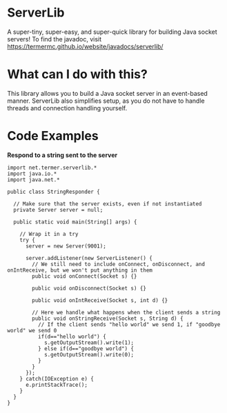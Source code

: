 # ServerLib
A super-tiny, super-easy, and super-quick library for building Java socket servers!
To find the javadoc, visit https://termermc.github.io/website/javadocs/serverlib/
# What can I do with this?
This library allows you to build a Java socket server in an event-based manner. ServerLib also simplifies setup, as you do not have to handle threads and connection handling yourself.
# Code Examples
**Respond to a string sent to the server**
```
import net.termer.serverlib.*
import java.io.*
import java.net.*

public class StringResponder {
  
  // Make sure that the server exists, even if not instantiated
  private Server server = null;

  public static void main(String[] args) {
  
    // Wrap it in a try
    try {
      server = new Server(9001);
      
      server.addListener(new ServerListener() {
        // We still need to include onConnect, onDisconnect, and onIntReceive, but we won't put anything in them
        public void onConnect(Socket s) {}
        
        public void onDisconnect(Socket s) {}
        
        public void onIntReceive(Socket s, int d) {}
        
        // Here we handle what happens when the client sends a string
        public void onStringReceive(Socket s, String d) {
          // If the client sends "hello world" we send 1, if "goodbye world" we send 0
          if(d=="hello world") {
            s.getOutputStream().write(1);
          } else if(d=="goodbye world") {
            s.getOutputStream().write(0);
          }
        }
      });
    } catch(IOException e) {
      e.printStackTrace();
    }
  }
}
```
